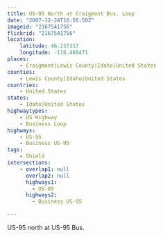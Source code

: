 ```yaml
---
title: US-95 North at Craigmont Bus. Loop
date: "2007-12-24T16:56:50Z"
imageid: "2167541756"
flickrid: "2167541756"
location:
    latitude: 46.237317
    longitude: -116.488471
places:
    - Craigmont|Lewis County|Idaho|United States
counties:
    - Lewis County|Idaho|United States
countries:
    - United States
states:
    - Idaho|United States
highwaytypes:
    - US Highway
    - Business Loop
highways:
    - US-95
    - Business US-95
tags:
    - Shield
intersections:
    - overlap1: null
      overlap2: null
      highways1:
        - US-95
      highways2:
        - Business US-95

---
```

US-95 north at US-95 Bus.